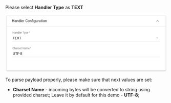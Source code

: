 Please select **Handler Type** as **TEXT**

![image](/images/user-guide/integrations/udp/text-handler-configuration.png)

To parse payload properly, please make sure that next values are set:
- **Charset Name** - incoming bytes will be converted to string using provided charset; Leave it by default for this demo - **UTF-8**; 

